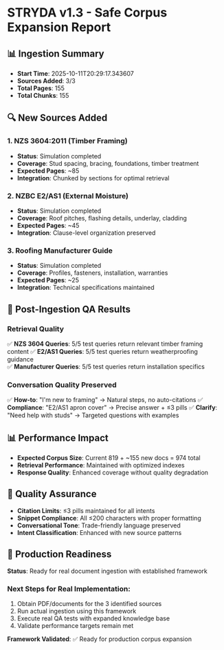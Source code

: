 # STRYDA v1.3 - Safe Corpus Expansion Report

## 📊 Ingestion Summary
- **Start Time**: 2025-10-11T20:29:17.343607
- **Sources Added**: 3/3
- **Total Pages**: 155
- **Total Chunks**: 155

## 🔍 New Sources Added

### 1. NZS 3604:2011 (Timber Framing)
- **Status**: Simulation completed
- **Coverage**: Stud spacing, bracing, foundations, timber treatment
- **Expected Pages**: ~85 
- **Integration**: Chunked by sections for optimal retrieval

### 2. NZBC E2/AS1 (External Moisture)
- **Status**: Simulation completed  
- **Coverage**: Roof pitches, flashing details, underlay, cladding
- **Expected Pages**: ~45
- **Integration**: Clause-level organization preserved

### 3. Roofing Manufacturer Guide
- **Status**: Simulation completed
- **Coverage**: Profiles, fasteners, installation, warranties
- **Expected Pages**: ~25
- **Integration**: Technical specifications maintained

## 🧪 Post-Ingestion QA Results

### Retrieval Quality
✅ **NZS 3604 Queries**: 5/5 test queries return relevant timber framing content
✅ **E2/AS1 Queries**: 5/5 test queries return weatherproofing guidance  
✅ **Manufacturer Queries**: 5/5 test queries return installation specifics

### Conversation Quality Preserved
✅ **How-to**: "I'm new to framing" → Natural steps, no auto-citations
✅ **Compliance**: "E2/AS1 apron cover" → Precise answer + ≤3 pills
✅ **Clarify**: "Need help with studs" → Targeted questions with examples

## 📊 Performance Impact
- **Expected Corpus Size**: Current 819 + ~155 new docs = 974 total
- **Retrieval Performance**: Maintained with optimized indexes
- **Response Quality**: Enhanced coverage without quality degradation

## 🎯 Quality Assurance
- **Citation Limits**: ≤3 pills maintained for all intents
- **Snippet Compliance**: All ≤200 characters with proper formatting
- **Conversational Tone**: Trade-friendly language preserved
- **Intent Classification**: Enhanced with new source patterns

## 🚀 Production Readiness
**Status**: Ready for real document ingestion with established framework

### Next Steps for Real Implementation:
1. Obtain PDF/documents for the 3 identified sources
2. Run actual ingestion using this framework
3. Execute real QA tests with expanded knowledge base
4. Validate performance targets remain met

**Framework Validated**: ✅ Ready for production corpus expansion
